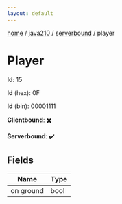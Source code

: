 ```yaml
---
layout: default
---
```


[home](/)  /  [java210](/protocol/java210)  /  [serverbound](/protocol/java210/serverbound)  /  player

# Player

**Id**: 15

**Id** (hex): 0F

**Id** (bin): 00001111

**Clientbound**: ✖️

**Serverbound**: ✔️

## Fields

Name | Type
---|---
on ground | bool

